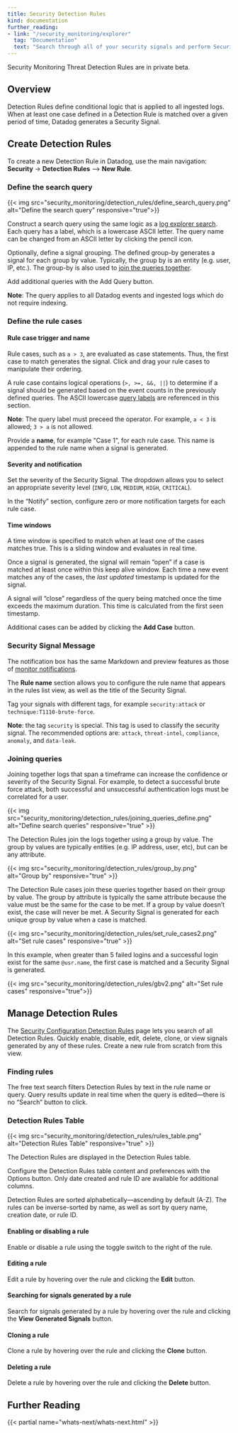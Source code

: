 ```yaml
---
title: Security Detection Rules
kind: documentation
further_reading:
- link: "/security_monitoring/explorer"
  tag: "Documentation"
  text: "Search through all of your security signals and perform Security Analytics"
---
```


<div class="alert alert-warning">
Security Monitoring Threat Detection Rules are in private beta.
</div>

## Overview

Detection Rules define conditional logic that is applied to all ingested logs. When at least one case defined in a Detection Rule is matched over a given period of time, Datadog generates a Security Signal.

## Create Detection Rules

To create a new Detection Rule in Datadog, use the main navigation: **Security** → **Detection Rules** --> **New Rule**.

### Define the search query

{{< img src="security_monitoring/detection_rules/define_search_query.png" alt="Define the search query" responsive="true">}}

Construct a search query using the same logic as a [log explorer search][1]. Each query has a label, which is a lowercase ASCII letter. The query name can be changed from an ASCII letter by clicking the pencil icon. 

Optionally, define a signal grouping. The defined group-by generates a signal for each group by value. Typically, the group by is an entity (e.g. user, IP, etc.). The group-by is also used to [join the queries together](#joining-queries).

Add additional queries with the Add Query button.

**Note**: The query applies to all Datadog events and ingested logs which do not require indexing.



### Define the rule cases

#### Rule case trigger and name

Rule cases, such as `a > 3`, are evaluated as case statements. Thus, the first case to match generates the signal. Click and drag your rule cases to manipulate their ordering.

A rule case contains logical operations (`>, >=, &&, ||`) to determine if a signal should be generated based on the event counts in the previously defined queries. The ASCII lowercase [query labels](#define-the-search-query) are referenced in this section. 

**Note**: The query label must preceed the operator. For example, `a < 3` is allowed; `3 > a` is not allowed.

Provide a **name**, for example "Case 1", for each rule case. This name is appended to the rule name when a signal is generated. 

#### Severity and notification

Set the severity of the Security Signal. The dropdown allows you to select an appropriate severity level (`INFO`, `LOW`, `MEDIUM`, `HIGH`, `CRITICAL`).

In the “Notify” section, configure zero or more notification targets for each rule case. 

#### Time windows

A time window is specified to match when at least one of the cases matches true. This is a sliding window and evaluates in real time. 

Once a signal is generated, the signal will remain “open” if a case is matched at least once within this keep alive window. Each time a new event matches any of the cases, the *last updated* timestamp is updated for the signal. 

A signal will “close” regardless of the query being matched once the time exceeds the maximum duration. This time is calculated from the first seen timestamp. 

Additional cases can be added by clicking the **Add Case** button. 

### Security Signal Message

The notification box has the same Markdown and preview features as those of [monitor notifications][2].

The **Rule name** section allows you to configure the rule name that appears in the rules list view, as well as the title of the Security Signal.

Tag your signals with different tags, for example `security:attack` or `technique:T1110-brute-force`.

**Note**: the tag `security` is special. This tag is used to classify the security signal. The recommended options are: `attack`, `threat-intel`, `compliance`, `anomaly`, and `data-leak`.

### Joining queries

Joining together logs that span a timeframe can increase the confidence or severity of the Security Signal. For example, to detect a successful brute force attack, both successful and unsuccessful authentication logs must be correlated for a user.

{{< img src="security_monitoring/detection_rules/joining_queries_define.png" alt="Define search queries" responsive="true" >}}

The Detection Rules join the logs together using a group by value. The group by values are typically entities (e.g. IP address, user, etc), but can be any attribute. 

{{< img src="security_monitoring/detection_rules/group_by.png" alt="Group by" responsive="true" >}}

The Detection Rule cases join these queries together based on their group by value. The group by attribute is typically the same attribute because the value must be the same for the case to be met. If a group by value doesn’t exist, the case will never be met. A Security Signal is generated for each unique group by value when a case is matched.

{{< img src="security_monitoring/detection_rules/set_rule_cases2.png" alt="Set rule cases" responsive="true" >}}

In this example, when greater than 5 failed logins and a successful login exist for the same `@usr.name`, the first case is matched and a Security Signal is generated. 

{{< img src="security_monitoring/detection_rules/gbv2.png" alt="Set rule cases" responsive="true">}}

## Manage Detection Rules

The [Security Configuration Detection Rules][3] page lets you search of all Detection Rules. Quickly enable, disable, edit, delete, clone, or view signals generated by any of these rules. Create a new rule from scratch from this view.

### Finding rules

The free text search filters Detection Rules by text in the rule name or query. Query results update in real time when the query is edited—there is no “Search” button to click.

### Detection Rules Table

{{< img src="security_monitoring/detection_rules/rules_table.png" alt="Detection Rules Table" responsive="true" >}}

The Detection Rules are displayed in the Detection Rules table.

Configure the Detection Rules table content and preferences with the Options button. Only date created and rule ID are available for additional columns.

Detection Rules are sorted alphabetically—ascending by default (A-Z). The rules can be inverse-sorted by name, as well as sort by query name, creation date, or rule ID.

#### Enabling or disabling a rule

Enable or disable a rule using the toggle switch to the right of the rule.

#### Editing a rule

Edit a rule by hovering over the rule and clicking the **Edit** button.

#### Searching for signals generated by a rule

Search for signals generated by a rule by hovering over the rule and clicking the **View Generated Signals** button.

#### Cloning a rule

Clone a rule by hovering over the rule and clicking the **Clone** button.

#### Deleting a rule

Delete a rule by hovering over the rule and clicking the **Delete** button.

## Further Reading 
{{< partial name="whats-next/whats-next.html" >}}



[1]: /logs/explorer/search
[2]: /monitors/notifications
[3]: https://app.datadoghq.com/security/configuration/rules
